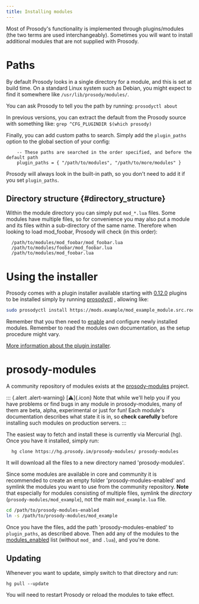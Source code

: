 ```yaml
---
title: Installing modules
---
```


Most of Prosody\'s functionality is implemented through plugins/modules
(the two terms are used interchangeably). Sometimes you will want to
install additional modules that are not supplied with Prosody.

# Paths

By default Prosody looks in a single directory for a module, and this is
set at build time. On a standard Linux system such as Debian, you might
expect to find it somewhere like `/usr/lib/prosody/modules/`.

You can ask Prosody to tell you the path by
running: `prosodyctl about`

In previous versions, you can extract the default from the Prosody
source with something like: `grep ^CFG_PLUGINDIR $(which prosody)`

Finally, you can add custom paths to search. Simply add the `plugin_paths`
option to the global section of your config:

``` {.code .lua}
    -- These paths are searched in the order specified, and before the default path
    plugin_paths = { "/path/to/modules", "/path/to/more/modules" }
```

Prosody will always look in the built-in path, so you don\'t need to add
it if you set `plugin_paths`.

## Directory structure {#directory_structure}

Within the module directory you can simply put `mod_*.lua` files. Some
modules have multiple files, so for convenience you may also put a
module and its files within a sub-directory of the same name. Therefore
when looking to load mod\_foobar, Prosody will check (in this order):

``` {.code}
  /path/to/modules/mod_foobar/mod_foobar.lua
  /path/to/modules/foobar/mod_foobar.lua
  /path/to/modules/mod_foobar.lua
```

# Using the installer

Prosody comes with a plugin installer available starting with
[0.12.0](/doc/release/0.12.0) plugins to be installed simply by running
[prosodyctl](/doc/prosodyctl) , allowing like:

``` bash
sudo prosodyctl install https://mods.example/mod_example_module.src.rock
```

Remember that you then need to [enable](/doc/modules_enabled) and
configure newly installed modules. Remember to read the modules own
documentation, as the setup procedure might vary.

[More information about the plugin installer](/doc/plugin_installer).

# prosody-modules

A community repository of modules exists at the
[prosody-modules](https://modules.prosody.im/) project.

::: {.alert .alert-warning}
[:warning:]{.icon} Note that while we\'ll help you if you have problems
or find bugs in any module in prosody-modules, many of them are
beta, alpha, experimental or just for fun! Each module\'s documentation
describes what state it is in, so **check carefully** before installing
such modules on production servers.
:::

The easiest way to fetch and install these is currently via Mercurial
(hg). Once you have it installed, simply run:

``` {.code}
  hg clone https://hg.prosody.im/prosody-modules/ prosody-modules
```

It will download all the files to a new directory named
\'prosody-modules\'.

Since some modules are available in core and community it is recommended
to create an empty folder 'prosody-modules-enabled' and symlink the
modules you want to use from the community repository. **Note** that
especially for modules consisting of multiple files, symlink the
*directory* (`prosody-modules/mod_example`), not the main
`mod_example.lua` file.

``` bash
cd /path/to/prosody-modules-enabled
ln -s /path/to/prosody-modules/mod_example
```

Once you have the files, add the path 'prosody-modules-enabled' to
`plugin_paths`, as described above. Then add any of the modules to the
[modules\_enabled](/doc/modules_enabled) list (without `mod_` and
`.lua`), and you're done.

## Updating

Whenever you want to update, simply switch to that directory and run:

``` {.bash}
hg pull --update
```

You will need to restart Prosody or reload the modules to take effect.
